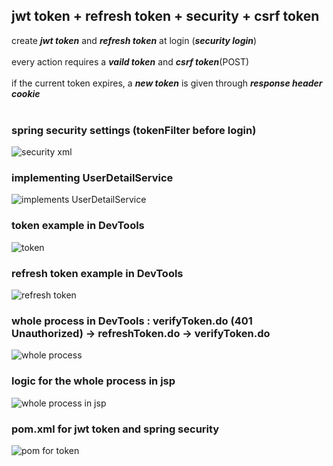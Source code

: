 ## jwt token + refresh token + security + csrf token
create ***jwt token*** and ***refresh token*** at login (***security login***)
<br><br>
every action requires a ***vaild token*** and ***csrf token***(POST)
<br><br>
if the current token expires, a ***new token*** is given through ***response header cookie***
<br><br>
### spring security settings (tokenFilter before login)
![security xml](https://github.com/peteryu24/peter-web/assets/67302252/9c491796-29d5-4e9f-894c-1d6f6c4d7519)
<br>
### implementing UserDetailService
![implements UserDetailService](https://github.com/peteryu24/peter-web/assets/67302252/2e0d98fd-520a-4d0b-a13f-5ce3bd21a9b9)
<br>
### token example in DevTools
![token](https://github.com/peteryu24/peter-web/assets/67302252/4689e34e-64e3-43c6-9e64-5ce8fac99fe3)
<br>
### refresh token example in DevTools
![refresh token](https://github.com/peteryu24/peter-web/assets/67302252/75910c89-9bff-418b-a42a-520598b9bdf4)
<br>
### whole process in DevTools : verifyToken.do (401 Unauthorized) -> refreshToken.do -> verifyToken.do
![whole process](https://github.com/peteryu24/peter-web/assets/67302252/2d81c04a-819d-4860-bddd-1acff3fb93f4)
<br>
### logic for the whole process in jsp
![whole process in jsp](https://github.com/peteryu24/peter-web/assets/67302252/5617f3a5-d513-401a-8679-90ea3fda47eb)
<br>
### pom.xml for jwt token and spring security
![pom for token](https://github.com/peteryu24/peter-web/assets/67302252/8354d7b9-cead-4c05-832c-55ee3ce85c29)


